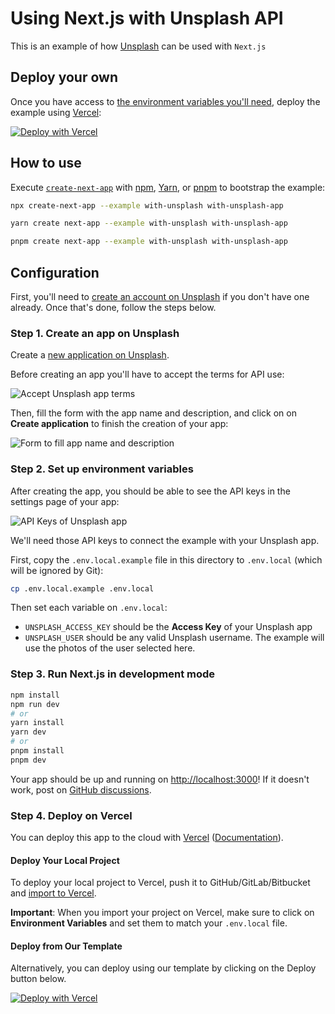 # Using Next.js with Unsplash API

This is an example of how [Unsplash](https://unsplash.com/) can be used with `Next.js`

## Deploy your own

Once you have access to [the environment variables you'll need](#step-2-set-up-environment-variables), deploy the example using [Vercel](https://vercel.com?utm_source=github&utm_medium=readme&utm_campaign=next-example):

[![Deploy with Vercel](https://vercel.com/button)](https://vercel.com/new/clone?repository-url=https://github.com/vercel/next.js/tree/canary/examples/with-unsplash&project-name=with-unsplash&repository-name=with-unsplash&env=UNSPLASH_ACCESS_KEY,UNSPLASH_USER&envDescription=Required%20to%20connect%20the%20app%20with%20Unsplash&envLink=https://github.com/vercel/next.js/tree/canary/examples/with-unsplash%23step-2-set-up-environment-variables)

## How to use

Execute [`create-next-app`](https://github.com/vercel/next.js/tree/canary/packages/create-next-app) with [npm](https://docs.npmjs.com/cli/init), [Yarn](https://yarnpkg.com/lang/en/docs/cli/create/), or [pnpm](https://pnpm.io) to bootstrap the example:

```bash
npx create-next-app --example with-unsplash with-unsplash-app
```

```bash
yarn create next-app --example with-unsplash with-unsplash-app
```

```bash
pnpm create next-app --example with-unsplash with-unsplash-app
```

## Configuration

First, you'll need to [create an account on Unsplash](https://unsplash.com/) if you don't have one already. Once that's done, follow the steps below.

### Step 1. Create an app on Unsplash

Create a [new application on Unsplash](https://unsplash.com/oauth/applications/new).

Before creating an app you'll have to accept the terms for API use:

![Accept Unsplash app terms](./docs/app-terms.png)

Then, fill the form with the app name and description, and click on on **Create application** to finish the creation of your app:

![Form to fill app name and description](./docs/app-form.png)

### Step 2. Set up environment variables

After creating the app, you should be able to see the API keys in the settings page of your app:

![API Keys of Unsplash app](./docs/api-keys.png)

We'll need those API keys to connect the example with your Unsplash app.

First, copy the `.env.local.example` file in this directory to `.env.local` (which will be ignored by Git):

```bash
cp .env.local.example .env.local
```

Then set each variable on `.env.local`:

- `UNSPLASH_ACCESS_KEY` should be the **Access Key** of your Unsplash app
- `UNSPLASH_USER` should be any valid Unsplash username. The example will use the photos of the user selected here.

### Step 3. Run Next.js in development mode

```bash
npm install
npm run dev
# or
yarn install
yarn dev
# or
pnpm install
pnpm dev
```

Your app should be up and running on [http://localhost:3000](http://localhost:3000)! If it doesn't work, post on [GitHub discussions](https://github.com/vercel/next.js/discussions).

### Step 4. Deploy on Vercel

You can deploy this app to the cloud with [Vercel](https://vercel.com?utm_source=github&utm_medium=readme&utm_campaign=next-example) ([Documentation](https://nextjs.org/docs/deployment)).

#### Deploy Your Local Project

To deploy your local project to Vercel, push it to GitHub/GitLab/Bitbucket and [import to Vercel](https://vercel.com/new?utm_source=github&utm_medium=readme&utm_campaign=next-example).

**Important**: When you import your project on Vercel, make sure to click on **Environment Variables** and set them to match your `.env.local` file.

#### Deploy from Our Template

Alternatively, you can deploy using our template by clicking on the Deploy button below.

[![Deploy with Vercel](https://vercel.com/button)](https://vercel.com/new/clone?repository-url=https://github.com/vercel/next.js/tree/canary/examples/with-unsplash&project-name=with-unsplash&repository-name=with-unsplash&env=UNSPLASH_ACCESS_KEY,UNSPLASH_USER&envDescription=Required%20to%20connect%20the%20app%20with%20Unsplash&envLink=https://github.com/vercel/next.js/tree/canary/examples/with-unsplash%23step-2-set-up-environment-variables)
